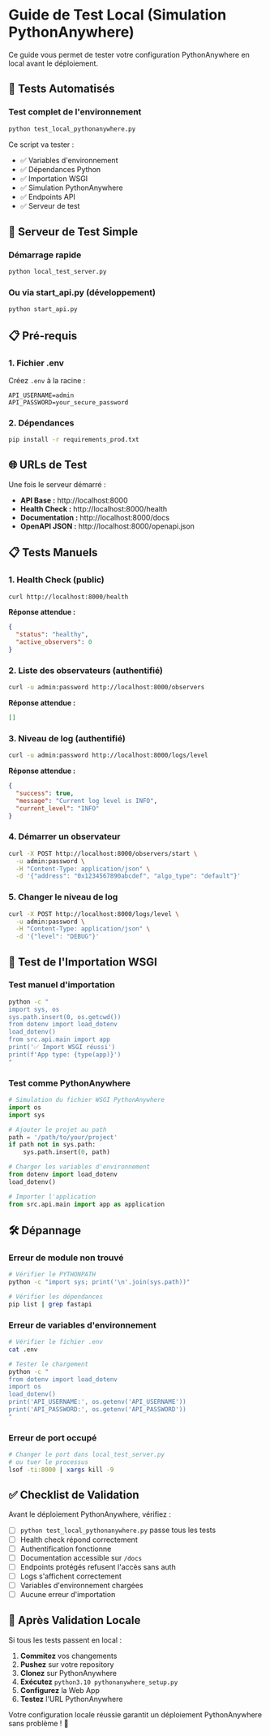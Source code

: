 # Guide de Test Local (Simulation PythonAnywhere)

Ce guide vous permet de tester votre configuration PythonAnywhere en local avant le déploiement.

## 🧪 Tests Automatisés

### Test complet de l'environnement
```bash
python test_local_pythonanywhere.py
```

Ce script va tester :
- ✅ Variables d'environnement
- ✅ Dépendances Python
- ✅ Importation WSGI
- ✅ Simulation PythonAnywhere
- ✅ Endpoints API
- ✅ Serveur de test

## 🚀 Serveur de Test Simple

### Démarrage rapide
```bash
python local_test_server.py
```

### Ou via start_api.py (développement)
```bash
python start_api.py
```

## 📋 Pré-requis

### 1. Fichier .env
Créez `.env` à la racine :
```
API_USERNAME=admin
API_PASSWORD=your_secure_password
```

### 2. Dépendances
```bash
pip install -r requirements_prod.txt
```

## 🌐 URLs de Test

Une fois le serveur démarré :

- **API Base :** http://localhost:8000
- **Health Check :** http://localhost:8000/health
- **Documentation :** http://localhost:8000/docs
- **OpenAPI JSON :** http://localhost:8000/openapi.json

## 📋 Tests Manuels

### 1. Health Check (public)
```bash
curl http://localhost:8000/health
```

**Réponse attendue :**
```json
{
  "status": "healthy",
  "active_observers": 0
}
```

### 2. Liste des observateurs (authentifié)
```bash
curl -u admin:password http://localhost:8000/observers
```

**Réponse attendue :**
```json
[]
```

### 3. Niveau de log (authentifié)
```bash
curl -u admin:password http://localhost:8000/logs/level
```

**Réponse attendue :**
```json
{
  "success": true,
  "message": "Current log level is INFO",
  "current_level": "INFO"
}
```

### 4. Démarrer un observateur
```bash
curl -X POST http://localhost:8000/observers/start \
  -u admin:password \
  -H "Content-Type: application/json" \
  -d '{"address": "0x1234567890abcdef", "algo_type": "default"}'
```

### 5. Changer le niveau de log
```bash
curl -X POST http://localhost:8000/logs/level \
  -u admin:password \
  -H "Content-Type: application/json" \
  -d '{"level": "DEBUG"}'
```

## 🔧 Test de l'Importation WSGI

### Test manuel d'importation
```bash
python -c "
import sys, os
sys.path.insert(0, os.getcwd())
from dotenv import load_dotenv
load_dotenv()
from src.api.main import app
print('✅ Import WSGI réussi')
print(f'App type: {type(app)}')
"
```

### Test comme PythonAnywhere
```python
# Simulation du fichier WSGI PythonAnywhere
import os
import sys

# Ajouter le projet au path
path = '/path/to/your/project'
if path not in sys.path:
    sys.path.insert(0, path)

# Charger les variables d'environnement
from dotenv import load_dotenv
load_dotenv()

# Importer l'application
from src.api.main import app as application
```

## 🛠️ Dépannage

### Erreur de module non trouvé
```bash
# Vérifier le PYTHONPATH
python -c "import sys; print('\n'.join(sys.path))"

# Vérifier les dépendances
pip list | grep fastapi
```

### Erreur de variables d'environnement
```bash
# Vérifier le fichier .env
cat .env

# Tester le chargement
python -c "
from dotenv import load_dotenv
import os
load_dotenv()
print('API_USERNAME:', os.getenv('API_USERNAME'))
print('API_PASSWORD:', os.getenv('API_PASSWORD'))
"
```

### Erreur de port occupé
```bash
# Changer le port dans local_test_server.py
# ou tuer le processus
lsof -ti:8000 | xargs kill -9
```

## ✅ Checklist de Validation

Avant le déploiement PythonAnywhere, vérifiez :

- [ ] `python test_local_pythonanywhere.py` passe tous les tests
- [ ] Health check répond correctement
- [ ] Authentification fonctionne
- [ ] Documentation accessible sur `/docs`
- [ ] Endpoints protégés refusent l'accès sans auth
- [ ] Logs s'affichent correctement
- [ ] Variables d'environnement chargées
- [ ] Aucune erreur d'importation

## 🚀 Après Validation Locale

Si tous les tests passent en local :

1. **Commitez** vos changements
2. **Pushez** sur votre repository
3. **Clonez** sur PythonAnywhere
4. **Exécutez** `python3.10 pythonanywhere_setup.py`
5. **Configurez** la Web App
6. **Testez** l'URL PythonAnywhere

Votre configuration locale réussie garantit un déploiement PythonAnywhere sans problème ! 🎉 